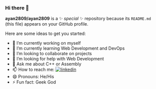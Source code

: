 ### Hi there 👋


**ayan2809/ayan2809** is a ✨ _special_ ✨ repository because its `README.md` (this file) appears on your GitHub profile.

Here are some ideas to get you started:

- 🔭 I’m currently working on myself
- 🌱 I’m currently learning Web Development and DevOps
- 👯 I’m looking to collaborate on projects
- 🤔 I’m looking for help with Web Development
- 💬 Ask me about C++ or Assembly
- 📫 How to reach me: [![linkedin](https://img.shields.io/badge/linkedin-0A66C2?style=for-the-badge&logo=linkedin&logoColor=white)](https://www.linkedin.com/in/ayan-sadhukhan-413471167/)
- 😄 Pronouns: He/His
- ⚡ Fun fact: Geek God
